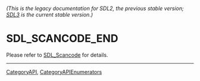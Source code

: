 ###### (This is the legacy documentation for SDL2, the previous stable version; [SDL3](https://wiki.libsdl.org/SDL3/) is the current stable version.)
# SDL_SCANCODE_END

Please refer to [SDL_Scancode](SDL_Scancode) for details.

----
[CategoryAPI](CategoryAPI), [CategoryAPIEnumerators](CategoryAPIEnumerators)

